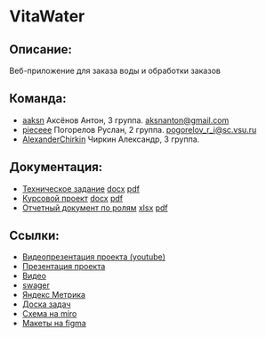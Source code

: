 # VitaWater

## Описание:

Веб-приложение для заказа воды и обработки заказов

## Команда:

- [aaksn](https://github.com/aaksn) Аксёнов Антон, 3 группа. aksnanton@gmail.com
- [pieceee](https://github.com/pieceee) Погорелов Руслан, 2 группа. pogorelov_r_i@sc.vsu.ru
- [AlexanderChirkin](https://github.com/AlexanderChirkin) Чиркин Александр, 3 группа.

## Документация:

- [Техническое задание](https://docs.google.com/document/d/1u0kDSUvv01ula2KouRajuPh3cq5oVCPktjze2UbnZyE/edit?usp=sharing) [docx](https://github.com/pieceee/water-order/blob/master/%D0%94%D0%BE%D0%BA%D1%83%D0%BC%D0%B5%D0%BD%D1%82%D0%B0%D1%86%D0%B8%D1%8F/%D0%A2%D0%B5%D1%85%D0%BD%D0%B8%D1%87%D0%B5%D1%81%D0%BA%D0%BE%D0%B5%20%D0%B7%D0%B0%D0%B4%D0%B0%D0%BD%D0%B8%D0%B5.docx) [pdf](https://github.com/pieceee/water-order/blob/master/%D0%94%D0%BE%D0%BA%D1%83%D0%BC%D0%B5%D0%BD%D1%82%D0%B0%D1%86%D0%B8%D1%8F/%D0%A2%D0%B5%D1%85%D0%BD%D0%B8%D1%87%D0%B5%D1%81%D0%BA%D0%BE%D0%B5%20%D0%B7%D0%B0%D0%B4%D0%B0%D0%BD%D0%B8%D0%B5.pdf)
- [Курсовой проект](https://docs.google.com/document/d/1KUpT9rLnC8bi-rGaVY-VzgFERTiuxMGNbd_s_VcxpDM/edit?usp=sharing) [docx](https://github.com/pieceee/water-order/blob/master/%D0%94%D0%BE%D0%BA%D1%83%D0%BC%D0%B5%D0%BD%D1%82%D0%B0%D1%86%D0%B8%D1%8F/%D0%9A%D1%83%D1%80%D1%81%D0%BE%D0%B2%D0%BE%D0%B9%20%D0%BF%D1%80%D0%BE%D0%B5%D0%BA%D1%82.docx) [pdf](https://github.com/pieceee/water-order/blob/master/%D0%94%D0%BE%D0%BA%D1%83%D0%BC%D0%B5%D0%BD%D1%82%D0%B0%D1%86%D0%B8%D1%8F/%D0%9A%D1%83%D1%80%D1%81%D0%BE%D0%B2%D0%BE%D0%B9%20%D0%BF%D1%80%D0%BE%D0%B5%D0%BA%D1%82.pdf)
- [Отчетный документ по ролям](https://docs.google.com/spreadsheets/d/1qmUdEJKdJxIzI3jNBFWtJlvHbtCjd9bD11nvo385bow/edit#gid=0) [xlsx](https://github.com/pieceee/water-order/blob/report/%D0%94%D0%BE%D0%BA%D1%83%D0%BC%D0%B5%D0%BD%D1%82%D0%B0%D1%86%D0%B8%D1%8F/%D0%9E%D1%82%D1%87%D0%B5%D1%82%D0%BD%D1%8B%D0%B9%20%D0%B4%D0%BE%D0%BA%D1%83%D0%BC%D0%B5%D0%BD%D1%82%20%D0%BF%D0%BE%20%D1%80%D0%BE%D0%BB%D1%8F%D0%BC.xlsx) [pdf](https://github.com/pieceee/water-order/blob/report/%D0%94%D0%BE%D0%BA%D1%83%D0%BC%D0%B5%D0%BD%D1%82%D0%B0%D1%86%D0%B8%D1%8F/%D0%9E%D1%82%D1%87%D0%B5%D1%82%D0%BD%D1%8B%D0%B9%20%D0%B4%D0%BE%D0%BA%D1%83%D0%BC%D0%B5%D0%BD%D1%82%20%D0%BF%D0%BE%20%D1%80%D0%BE%D0%BB%D1%8F%D0%BC.pdf)

## Ссылки:

- [Видеопрезентация проекта (youtube)](https://youtu.be/Byaa_2D5bNQ)
- [Презентация проекта](https://github.com/pieceee/water-order/blob/master/%D0%94%D0%BE%D0%BA%D1%83%D0%BC%D0%B5%D0%BD%D1%82%D0%B0%D1%86%D0%B8%D1%8F/VitaWater.pptx)
- [Видео](https://drive.google.com/file/d/1rygOOE_0rvVMB2xOqQnTivd0iA7nfh6J/view)
- [swager](http://waterorder.pythonanywhere.com/swagger/)
- [Яндекс Метрика](https://drive.google.com/file/d/1wqgORq97hlYq2HOAD9mHcB-Az7QImFga/view?usp=sharing)
- [Доска задач](https://app.gitkraken.com/glo/board/XlusZrAyDwAS5OXD)
- [Схема на miro](https://miro.com/app/board/o9J_kujdmc4=/)
- [Макеты на figma](https://www.figma.com/file/yzKRZE5neDyJiufaBD2fY2/%D0%97%D0%B0%D0%BA%D0%B0%D0%B7-%D0%B2%D0%BE%D0%B4%D1%8B?node-id=10%3A2)
